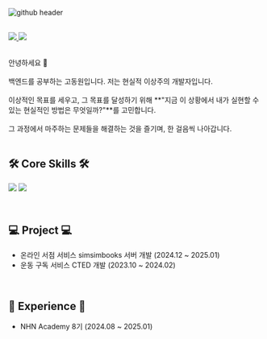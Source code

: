 ![github header](https://github.com/user-attachments/assets/0d5e57a7-3eea-4a22-b97e-f1b7cd4d7874)
<br><br>

<a href="https://elephantfish.tistory.com/">
        <img src="https://img.shields.io/badge/Tistory-000000?style=flat-square&logo=Tistory&logoColor=white"> 
</a>
<a href="mailto:dw9706@gmail.com" target="_blank">
  <img src="https://img.shields.io/badge/dw9706@gmail.com-EA4335?style=flat-square&logo=Gmail&logoColor=white"/>
</a>
<br><br>

<p>
안녕하세요 👋<br><br>
백엔드를 공부하는 고동원입니다. 저는 현실적 이상주의 개발자입니다.<br><br> 
이상적인 목표를 세우고, 그 목표를 달성하기 위해 **"지금 이 상황에서 내가 실현할 수 있는 현실적인 방법은 무엇일까?"**를 고민합니다.<br><br>  
그 과정에서 마주하는 문제들을 해결하는 것을 즐기며, 한 걸음씩 나아갑니다.<br><br>
</p>



## 🛠 Core Skills 🛠
<p>
<img src="https://img.shields.io/badge/Spring Boot-6DB33F?style=flat-square&logo=springboot&logoColor=white"/>
<img src="https://img.shields.io/badge/MySQL-4479A1?style=flat-square&logo=MySQL&logoColor=white"/>
</p>
<br>

## 💻 Project 💻
- 온라인 서점 서비스 simsimbooks 서버 개발 (2024.12 ~ 2025.01)
- 운동 구독 서비스 CTED 개발 (2023.10 ~ 2024.02)
<br>

## 💪 Experience 💪
- NHN Academy 8기 (2024.08 ~ 2025.01)
<br>
